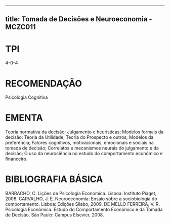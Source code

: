 
---
title: Tomada de Decisões e Neuroeconomia - MCZC011 
---

# TPI

4-0-4

# RECOMENDAÇÃO

Psicologia Cognitiva

# EMENTA

Teoria normativa da decisão; Julgamento e heurísticas; Modelos formais da decisão: Teoria da Utilidade, Teoria do Prospecto e outros; Modelos da preferência; Fatores cognitivos, motivacionais, emocionais e sociais na tomada de decisão; Correlatos e mecanismos neurais do julgamento e da decisão; O uso da neurociência no estudo do comportamento econômico e financeiro.

# BIBLIOGRAFIA BÁSICA

BARRACHO, C. Lições de Psicologia Económica. Lisboa: Instituto Piaget, 2008.
CARVALHO, J. E. Neuroeconomia: Ensaio sobre a sociobiologia do comportamento. Lisboa: Edições Sílabo, 2009. 
DE MELLO FERREIRA, V. R. Psicologia Econômica: Estudo do Comportamento Econômico e da Tomada de Decisão. São Paulo: Campus Elsevier, 2008.
        